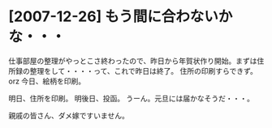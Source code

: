 # [2007-12-26] もう間に合わないかな・・・


仕事部屋の整理がやっとこさ終わったので、昨日から年賀状作り開始。まずは住所録の整理をして・・・・って、これで昨日は終了。
住所の印刷すらできず。orz
今日、絵柄を印刷。

明日、住所を印刷。
明後日、投函。
うーん。元旦には届かなそうだ・・・。

親戚の皆さん、ダメ嫁ですいません。


